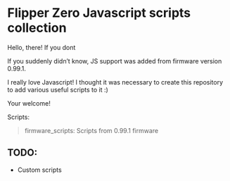 # Flipper Zero Javascript scripts collection

Hello, there! If you dont 

If you suddenly didn’t know, JS support was added from firmware version 0.99.1.

I really love Javascript! I thought it was necessary to create this repository to add various useful scripts to it :)

Your welcome!


Scripts:

> firmware_scripts: Scripts from 0.99.1 firmware

## TODO:
- Custom scripts
